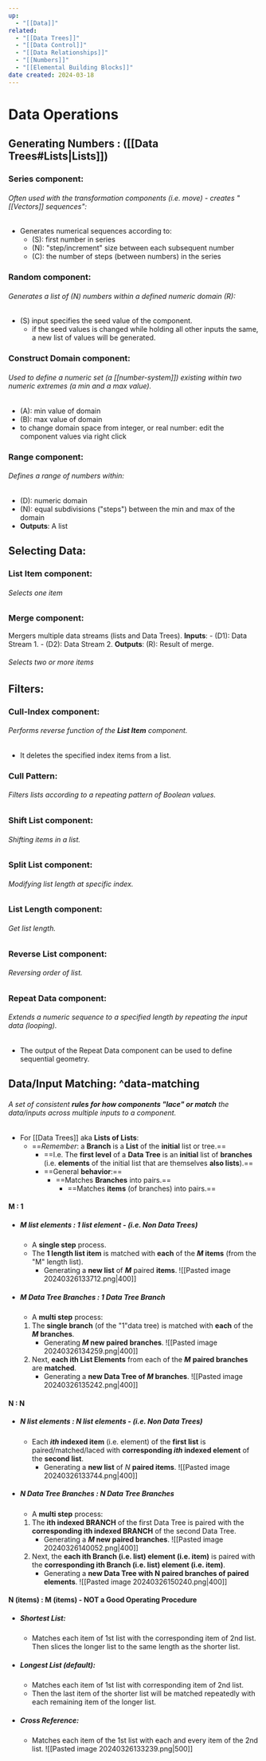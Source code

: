 ```yaml
---
up:
  - "[[Data]]"
related:
  - "[[Data Trees]]"
  - "[[Data Control]]"
  - "[[Data Relationships]]"
  - "[[Numbers]]"
  - "[[Elemental Building Blocks]]"
date created: 2024-03-18
---
```

# Data Operations
## Generating Numbers : ([[Data Trees#Lists|Lists]])
### Series component: 
###### Often used with the transformation components (i.e. move) - creates "[[Vectors]] sequences": 
- Generates numerical sequences according to:
	- (S): first number in series
	- (N): "step/increment" size between each subsequent number
	- (C): the number of steps (between numbers) in the series
### Random component:
###### Generates a list of (N) numbers within a defined numeric domain (R):
- (S) input specifies the seed value of the component. 
	- if the seed values is changed while holding all other inputs the same, a new list of values will be generated.
### Construct Domain component: 
###### Used to define a numeric set (a [[number-system]]) existing within two numeric extremes (a min and a max value).
- (A): min value of domain
- (B): max value of domain
- to change domain space from integer, or real number: edit the component values via right click
### Range component: 
###### Defines a range of numbers within:
- (D): numeric domain
- (N): equal subdivisions ("steps") between the min and max of the domain
- **Outputs**: A list
## Selecting Data: 
### List Item component:
###### Selects one item

### Merge component:
Mergers multiple data streams (lists and Data Trees).
	**Inputs**:
	- (D1): Data Stream 1.
	- (D2): Data Stream 2.
	**Outputs**:
		(R): Result of merge.
###### Selects two or more items
## Filters: 

### Cull-Index component:
###### Performs reverse function of the **List Item** component.
- It deletes the specified index items from a list.
### Cull Pattern:
###### Filters *lists* according to a repeating pattern of Boolean values.

### Shift List component:
###### Shifting items in a list.

### Split List component:
###### Modifying list length at specific index.

### List Length component:
###### Get list length.

### Reverse List component:
###### Reversing order of list.

### Repeat Data component:
###### Extends a numeric sequence to a specified length by repeating the input data (looping).
- The output of the Repeat Data component can be used to define sequential geometry.
## Data/Input Matching: ^data-matching
###### A set of consistent **rules for how components "lace" or match** the data/inputs across multiple inputs to a component.
- For [[Data Trees]] aka **Lists of Lists**:
	- ==*Remember*: a **Branch** is a **List** of the **initial** list or tree.==
		- ==I.e. The **first level** of a **Data Tree** is an **initial** list of **branches** (i.e. **elements** of the initial list that are themselves **also lists**).==
		- ==General **behavior**:==
			- ==Matches **Branches** into pairs.==
				- ==Matches **items** (of branches) into pairs.==

#### M : 1
- ##### *M* list elements : 1 list element - (i.e. Non Data Trees) 
	- A **single step** process.
	- The **1 length list item** is matched with **each** of the ***M* items** (from the "M" length list).
		- Generating a **new list** of ***M*** paired **items**.
			![[Pasted image 20240326133712.png|400]]
- ##### *M* Data Tree Branches : *1* Data Tree Branch
	- A **multi step** process:
	1. The **single branch** (of the "1"data tree) is matched with **each** of the ***M* branches**.
		- Generating ***M* new paired branches**.
		![[Pasted image 20240326134259.png|400]]
	2. Next, **each ith List Elements** from each of the ***M*** **paired branches** are **matched**.
		- Generating a **new Data Tree of *M* branches**.
		![[Pasted image 20240326135242.png|400]]
#### N : N
- ##### N list elements : N list elements - (i.e. Non Data Trees) 
	- Each ***ith* indexed item** (i.e. element) of the **first list** is paired/matched/laced with **corresponding *ith* indexed element** of the **second list**.
		- Generating a **new list** of *N* **paired items**.
			![[Pasted image 20240326133744.png|400]]
- ##### N Data Tree Branches : N Data Tree Branches 
	- A **multi step** process:
	1. The **ith indexed BRANCH** of the first Data Tree is paired with the **corresponding ith indexed BRANCH** of the second Data Tree.
		- Generating a ***M* new paired branches**.
			![[Pasted image 20240326140052.png|400]]
	1. Next, the **each ith Branch (i.e. list) element (i.e. item)** is paired with the **corresponding  ith Branch (i.e. list) element (i.e. item)**.
		-  Generating a **new Data Tree with N paired branches of paired elements**.
			![[Pasted image 20240326150240.png|400]]

#### N (items) : M (items) - **NOT a Good Operating Procedure**
- ##### Shortest List: 
	- Matches each item of 1st list with the corresponding item of 2nd list. Then slices the longer list to the same length as the shorter list.
- ##### Longest List (default): 
	- Matches each item of 1st list with corresponding item of 2nd list. 
	- Then the last item of the shorter list will be matched repeatedly with each remaining item of the longer list.
- ##### Cross Reference: 
	- Matches each item of the 1st list with each and every item of the 2nd list. 
	![[Pasted image 20240326133239.png|500]]

